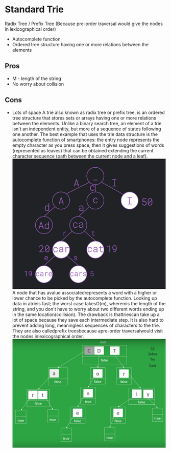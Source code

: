 # Standard Trie

Radix Tree / Prefix Tree (Because pre-order traversal would give the nodes in lexicographical order)

- Autocomplete function
- Ordered tree structure having one or more relations between the elements

## Pros

- M - length of the string
- No worry about collision

## Cons

- Lots of space
A trie also known as radix tree or prefix tree, is an ordered tree structure that stores sets or arrays having one or more relations between the elements.
Unlike a binary search tree, an element of a trie isn't an independent entity, but more of a sequence of states following one another.
The best example that uses the trie data structure is the autocomplete function of smartphones: the entry node represents the empty character as you press space, then it gives suggestions of words (represented as leaves) that can be obtained extending the current character sequence (path between the current node and a leaf).
![image](media/Standard-Trie-image1.png)
A node that has avalue associatedrepresents a word with a higher or lower chance to be picked by the autocomplete function.
Looking up data in atrieis fast; the worst case takesO(m), wheremis the length of the string, and you don't have to worry about two different words ending up in the same location(collision).
The drawback is thattriescan take up a lot of space because they save each intermediate step. It is also hard to prevent adding long, meaningless sequences of characters to the trie.
They are also calledprefix treesbecause apre-order traversalwould visit the nodes inlexicographical order.
![image](media/Standard-Trie-image2.png)
